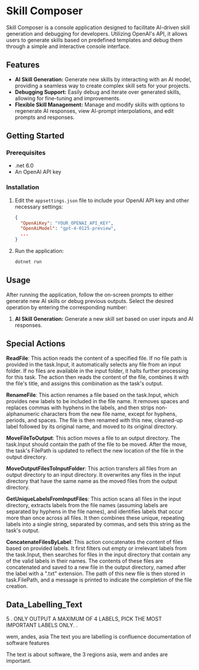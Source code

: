 # Skill Composer

Skill Composer is a console application designed to facilitate AI-driven skill generation and debugging for developers. Utilizing OpenAI's API, it allows users to generate skills based on predefined templates and debug them through a simple and interactive console interface.

## Features

- **AI Skill Generation:** Generate new skills by interacting with an AI model, providing a seamless way to create complex skill sets for your projects.
- **Debugging Support:** Easily debug and iterate over generated skills, allowing for fine-tuning and improvements.
- **Flexible Skill Management:** Manage and modify skills with options to regenerate AI responses, view AI-prompt interpolations, and edit prompts and responses.

## Getting Started

### Prerequisites

- .net 6.0
- An OpenAI API key

### Installation
 
1. Edit the `appsettings.json` file to include your OpenAI API key and other necessary settings:

   ```json
   {
     "OpenAiKey": "YOUR_OPENAI_API_KEY",
     "OpenAiModel": "gpt-4-0125-preview",
     ...
   }
   ```

2. Run the application:

   ```sh
   dotnet run
   ```

## Usage

After running the application, follow the on-screen prompts to either generate new AI skills or debug previous outputs. Select the desired operation by entering the corresponding number:

1. **AI Skill Generation:** Generate a new skill set based on user inputs and AI responses. 

## Special Actions
**ReadFile**: This action reads the content of a specified file. If no file path is provided in the task.Input, it automatically selects any file from an input folder. If no files are available in the input folder, it halts further processing for this task. The action then reads the content of the file, combines it with the file's title, and assigns this combination as the task's output.

**RenameFile**: This action renames a file based on the task.Input, which provides new labels to be included in the file name. It removes spaces and replaces commas with hyphens in the labels, and then strips non-alphanumeric characters from the new file name, except for hyphens, periods, and spaces. The file is then renamed with this new, cleaned-up label followed by its original name, and moved to its original directory.

**MoveFileToOutput**: This action moves a file to an output directory. The task.Input should contain the path of the file to be moved. After the move, the task's FilePath is updated to reflect the new location of the file in the output directory.

**MoveOutputFilesToInputFolder**: This action transfers all files from an output directory to an input directory. It overwrites any files in the input directory that have the same name as the moved files from the output directory.

**GetUniqueLabelsFromInputFiles**: This action scans all files in the input directory, extracts labels from the file names (assuming labels are separated by hyphens in the file names), and identifies labels that occur more than once across all files. It then combines these unique, repeating labels into a single string, separated by commas, and sets this string as the task's output.

**ConcatenateFilesByLabel**: This action concatenates the content of files based on provided labels. It first filters out empty or irrelevant labels from the task.Input, then searches for files in the input directory that contain any of the valid labels in their names. The contents of these files are concatenated and saved to a new file in the output directory, named after the label with a ".txt" extension. The path of this new file is then stored in task.FilePath, and a message is printed to indicate the completion of the file creation.

 

## Data_Labelling_Text
5
.
ONLY OUTPUT A MAXIMUM OF 4 LABELS, PICK THE MOST IMPORTANT LABELS ONLY.
.

wem, andes, asia
The text you are labelling is confluence documentation of software features


The text is about software, the 3 regions asia, wem and andes are important.